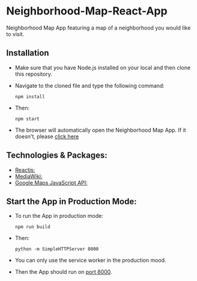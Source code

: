 # Neighborhood-Map-React-App

Neighborhood Map App featuring a map of a neighborhood you would like to visit.

## Installation

* Make sure that you have Node.js installed on your local and then clone this repository. 
* Navigate to the cloned file and type the following command:

	`npm install`
* Then:

	`npm start`
* The browser will automatically open the Neighborhood Map App. If it doesn't, please [click here](http://localhost:3000/)

## Technologies & Packages:
* [Reactjs:](https://reactjs.org) 
* [MediaWiki:](https://www.mediawiki.org/wiki/API:Main_page) 
* [Google Maps JavaScript API:](https://developers.google.com/maps/documentation/javascript/tutorial) 

## Start the App in Production Mode:
* To run the App in production mode:

	`npm run build`

* Then:

	`python -m SimpleHTTPServer 8000`

* You can only use the service worker in the production mood.	

* Then the App should run on [port 8000](http://localhost:8000). 

